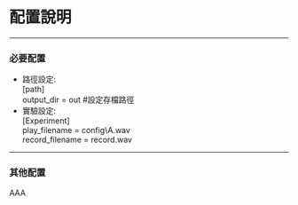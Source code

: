 # 配置說明   

---
### 必要配置

* 路徑設定:   
    [path]  
    output_dir = out  #設定存檔路徑  
* 實驗設定:  
  [Experiment]  
  play_filename = config\\A.wav  
  record_filename = record.wav



---
### 其他配置

AAA
